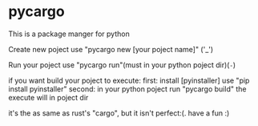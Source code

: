 # pycargo
This is a package manger for python

Create new poject use "pycargo new [your poject name]" ('_')

Run your poject use "pycargo run"(must in your python poject dir)(` - `)

if you want build your poject to execute:
  first: install [pyinstaller] use "pip install pyinstaller"
  second: in your python poject run "pycargo build"
the execute will in poject dir

it's the as same as rust's "cargo", but it isn't perfect:(. have a fun :)
